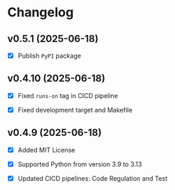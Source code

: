 # Changelog

## v0.5.1 (2025-06-18)

- [x] Publish `PyPI` package

## v0.4.10 (2025-06-18)

- [x] Fixed `runs-on` tag in CICD pipeline

- [x] Fixed development target and Makefile

## v0.4.9 (2025-06-18)

- [x] Added MIT License

- [x] Supported Python from version 3.9 to 3.13

- [x] Updated CICD pipelines: Code Regulation and Test
